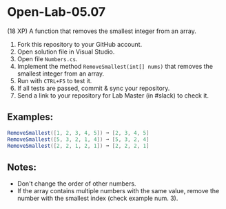 # Open-Lab-05.07
(18 XP) A function that removes the smallest integer from an array.

1. Fork this repository to your GitHub account.
2. Open solution file in Visual Studio.
3. Open file `Numbers.cs`.
4. Implement the method `RemoveSmallest(int[] nums)` that removes the smallest integer from an array.
5. Run with `CTRL+F5` to test it.
6. If all tests are passed, commit & sync your repository.
7. Send a link to your repository for Lab Master (in #slack) to check it.

## Examples: 
```C#
RemoveSmallest([1, 2, 3, 4, 5]) ➞ [2, 3, 4, 5]
RemoveSmallest([5, 3, 2, 1, 4]) ➞ [5, 3, 2, 4]
RemoveSmallest([2, 2, 1, 2, 1]) ➞ [2, 2, 2, 1]
```

## Notes:
* Don't change the order of other numbers.
* If the array contains multiple numbers with the same value, remove the number with the smallest index (check example num. 3).
